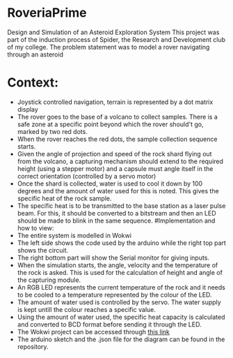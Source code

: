 # RoveriaPrime
Design and Simulation of an Asteroid Exploration System
This project was part of the induction process of Spider, the Research and Development club of my college. The problem statement was to model a rover navigating through an asteroid
# Context:
* Joystick controlled navigation, terrain is represented by a dot matrix display
* The rover goes to the base of a volcano to collect samples. There is a safe zone at a specific point beyond which the rover should't go, marked by two red dots.
* When the rover reaches the red dots, the sample collection sequence starts.
* Given the angle of projection and speed of the rock shard flying out from the volcano, a capturing mechanism should extend to the required height (using a stepper motor) and a capsule must angle itself in the correct orientation (controlled by a servo motor)
* Once the shard is collected, water is used to cool it down by 100 degrees and the amount of water used for this is noted. This gives the specific heat of the rock sample.
* The specific heat is to be transmitted to the base station as a laser pulse beam. For this, it should be converted to a bitstream and then an LED should be made to blink in the same sequence.
#Implementation and how to view:
* The entire system is modelled in Wokwi
* The left side shows the code used by the arduino while the right top part shows the circuit.
* The right bottom part will show the Serial monitor for giving inputs.
* When the simulation starts, the angle, velocity and the temperature of the rock is asked. This is used for the calculation of height and angle of the capturing module.
* An RGB LED represents the current temperature of the rock and it needs to be cooled to a temperature represented by the colour of the LED.
* The amount of water used is controlled by the servo. The water supply is kept untill the colour reaches a specific value.
* Using the amount of water used, the specific heat capacity is calculated and converted to BCD format before sending it through the LED.
* The Wokwi project can be accessed through [this link](https://wokwi.com/projects/400419151934386177)
* The arduino sketch and the .json file for the diagram can be found in the repository.
